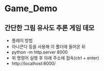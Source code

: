 # Game_Demo
간단한 그림 유사도 추론 게임 데모
---

- 플레이 방법
-   아나콘다 등을 사용해 이 폴더에 들어온 뒤
-   python -m http.server 8000
-   위 명령어 실행 후 아래 주소에 접속(ctrl + enter)
-   http://localhost:8000/
